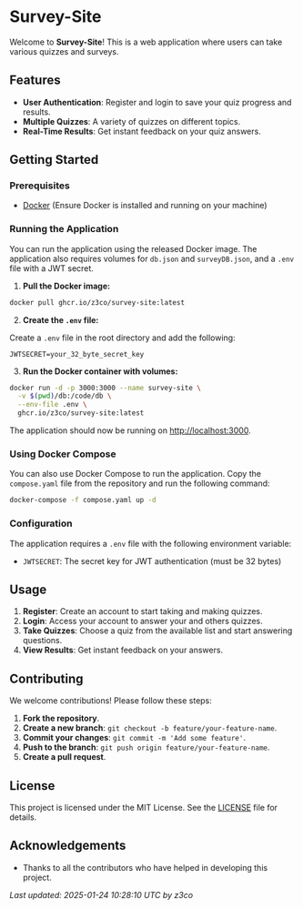 # Survey-Site

Welcome to **Survey-Site**! This is a web application where users can take various quizzes and surveys.

## Features

- **User Authentication**: Register and login to save your quiz progress and results.
- **Multiple Quizzes**: A variety of quizzes on different topics.
- **Real-Time Results**: Get instant feedback on your quiz answers.

## Getting Started

### Prerequisites

- [Docker](https://www.docker.com/) (Ensure Docker is installed and running on your machine)

### Running the Application

You can run the application using the released Docker image. The application also requires volumes for `db.json` and `surveyDB.json`, and a `.env` file with a JWT secret.

1. **Pull the Docker image:**

```bash
docker pull ghcr.io/z3co/survey-site:latest
```

2. **Create the `.env` file:**

Create a `.env` file in the root directory and add the following:

```env
JWTSECRET=your_32_byte_secret_key
```

3. **Run the Docker container with volumes:**

```bash
docker run -d -p 3000:3000 --name survey-site \
  -v $(pwd)/db:/code/db \
  --env-file .env \
  ghcr.io/z3co/survey-site:latest
```

The application should now be running on [http://localhost:3000](http://localhost:3000).

### Using Docker Compose

You can also use Docker Compose to run the application. Copy the `compose.yaml` file from the repository and run the following command:

```bash
docker-compose -f compose.yaml up -d
```

### Configuration

The application requires a `.env` file with the following environment variable:

- `JWTSECRET`: The secret key for JWT authentication (must be 32 bytes)

## Usage

1. **Register**: Create an account to start taking and making quizzes.
2. **Login**: Access your account to answer your and others quizzes.
3. **Take Quizzes**: Choose a quiz from the available list and start answering questions.
4. **View Results**: Get instant feedback on your answers.

## Contributing

We welcome contributions! Please follow these steps:

1. **Fork the repository**.
2. **Create a new branch**: `git checkout -b feature/your-feature-name`.
3. **Commit your changes**: `git commit -m 'Add some feature'`.
4. **Push to the branch**: `git push origin feature/your-feature-name`.
5. **Create a pull request**.

## License

This project is licensed under the MIT License. See the [LICENSE](LICENSE) file for details.

## Acknowledgements

- Thanks to all the contributors who have helped in developing this project.

*Last updated: 2025-01-24 10:28:10 UTC by z3co*
